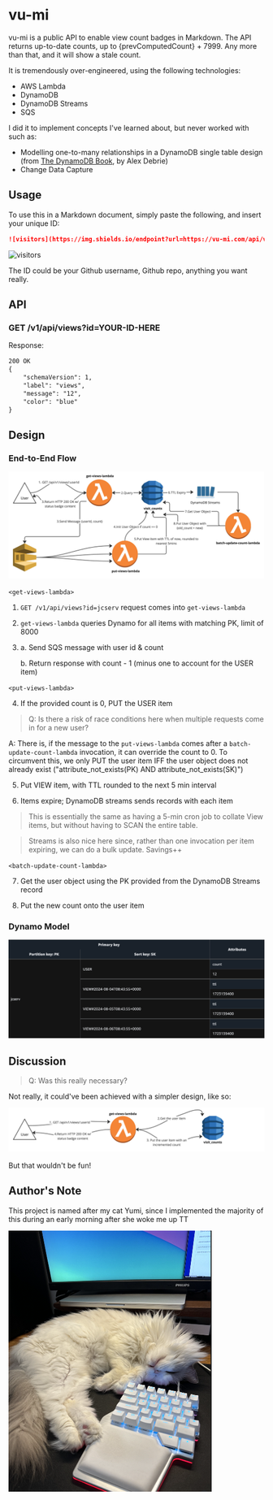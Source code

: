# vu-mi

vu-mi is a public API to enable view count badges in Markdown. 
The API returns up-to-date counts, up to {prevComputedCount} + 7999. Any more than that, and it will show a stale count.


It is tremendously over-engineered, using the following technologies:
- AWS Lambda
- DynamoDB
- DynamoDB Streams
- SQS

I did it to implement concepts I've learned about, but never worked with such as:
- Modelling one-to-many relationships in a DynamoDB single table design (from [The DynamoDB Book](https://dynamodbbook.com/), by Alex Debrie)
- Change Data Capture

## Usage

To use this in a Markdown document, simply paste the following, and insert your unique ID:
```md
![visitors](https://img.shields.io/endpoint?url=https://vu-mi.com/api/v1/views?id=<INSERT_UNIQUE_ID_HERE>)
```

![visitors](https://img.shields.io/endpoint?url=https://vu-mi.com/api/v1/views?id=jcserv/vu-mi)

The ID could be your Github username, Github repo, anything you want really.

## API

### GET /v1/api/views?id=YOUR-ID-HERE
Response:
```
200 OK
{
    "schemaVersion": 1,
    "label": "views",
    "message": "12",
    "color": "blue"
}
```

## Design

### End-to-End Flow

![system-diagram](docs/system-diagram.jpg)

`<get-views-lambda>`
1. `GET /v1/api/views?id=jcserv` request comes into `get-views-lambda`
2. `get-views-lambda` queries Dynamo for all items with matching PK, limit of 8000
3.  a. Send SQS message with user id & count

    b. Return response with count - 1 (minus one to account for the USER item)

`<put-views-lambda>`

4. If the provided count is 0, PUT the USER item
> Q: Is there a risk of race conditions here when multiple requests come in for a new user?

A: There is, if the message to the `put-views-lambda` comes after a `batch-update-count-lambda` invocation, it can override the count to 0.
To circumvent this, we only PUT the user item IFF the user object does not already exist ("attribute_not_exists(PK) AND attribute_not_exists(SK)")

5. Put VIEW item, with TTL rounded to the next 5 min interval

6. Items expire; DynamoDB streams sends records with each item

> This is essentially the same as having a 5-min cron job to collate View items, but without having to SCAN the entire table.

> Streams is also nice here since, rather than one invocation per item expiring, we can do a bulk update. Savings++

`<batch-update-count-lambda>`

7. Get the user object using the PK provided from the DynamoDB Streams record

8. Put the new count onto the user item

### Dynamo Model

![dynamo-model](docs/dynamo-model.png)

## Discussion

> Q: Was this really necessary?

Not really, it could've been achieved with a simpler design, like so:

![system-diagram-v1](docs/system-diagram-v1.jpg)

But that wouldn't be fun!

## Author's Note

This project is named after my cat Yumi, since I implemented the majority of this during an early morning
after she woke me up TT

<img src="docs/yumi.png" alt="drawing" width="400"/>
